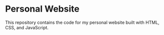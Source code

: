 # Personal Website
This repository contains the code for my personal website built with HTML, CSS, and JavaScript.
